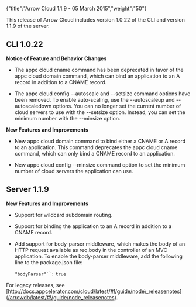 {"title":"Arrow Cloud 1.1.9 - 05 March 2015","weight":"50"} 

This release of Arrow Cloud includes version 1.0.22 of the CLI and version 1.1.9 of the server.

## CLI 1.0.22

**Notice of Feature and Behavior Changes**

*   The appc cloud cname command has been deprecated in favor of the appc cloud domain command, which can bind an application to an A record in addition to a CNAME record.
    
*   The appc cloud config \--autoscale and \--setsize command options have been removed. To enable auto-scaling, use the \--autoscaleup and \--autoscaledown options. You can no longer set the current number of cloud servers to use with the \--setsize option. Instead, you can set the minimum number with the \--minsize option.
    

**New Features and Improvements**

*   New appc cloud domain command to bind either a CNAME or A record to an application. This command deprecates the appc cloud cname command, which can only bind a CNAME record to an application.
    
*   New appc cloud config \--minsize command option to set the minimum number of cloud servers the application can use.
    

## Server 1.1.9

**New Features and Improvements**

*   Support for wildcard subdomain routing.
    
*   Support for binding the application to an A record in addition to a CNAME record.
    
*   Add support for body-parser middleware, which makes the body of an HTTP request available as req.body in the controller of an MVC application. To enable the body-parser middleware, add the following line to the package.json file:
    
    `"bodyParser"``:` `true`
    

For legacy releases, see [http://docs.appcelerator.com/cloud/latest/#!/guide/node\_releasenotes](/arrowdb/latest/#!/guide/node_releasenotes).